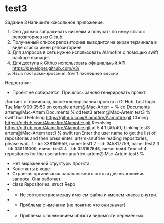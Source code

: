 # test3

Задание 3
Напишите консольное приложение.
1. Оно должно запрашивать никнейм и получать по нему список репозиториев из Github.
2. Полученный список репозиториев выводится на экран терминала в виде списка имен
репозиториев.
3. Для запросов в сеть нужно использовать Alamofire с помощью ​swift package manager.​
4. Для доступа к Github использовать официальный API ​https://developer.github.com/v3/
5. Язык программирования: Swift последней версии

Недостатки:

- Проект не собирается. Пришлось заново генерировать проект.

Листинг с терминала, после клонирования проекта с GitHub:
Last login: Tue Mar  9 00:35:50 on console
artem@iMac-Artem ~ % cd Documents 
artem@iMac-Artem Documents % cd test3
artem@iMac-Artem test3 % swift build
Fetching https://github.com/Alamofire/Alamofire.git
Cloning https://github.com/Alamofire/Alamofire.git
Resolving https://github.com/Alamofire/Alamofire.git at 5.4.1
[40/40] Linking test3
artem@iMac-Artem test3 % swift run
Enter the user name to get the list of repositories and then press enter:
artem-anufriev
reading repositories, please wait..
1 - id: 338159959, name: test1
2 - id: 345817759, name: test2
3 - id: 338181009, name: test3
4 - id: 338157545, name: test4
Total of 4 repositories for the user artem-anufriev.
artem@iMac-Artem test3 % 

- Нет выраженной структуры проекта.
- Константы в коде.
- Странная организация параллельного потока для выполнения запроса. Она работает.
- class Repositories, struct Repo
- - Не соответствие между именем файла и именем класса внутри.
- - Проблема с именами (не понятно что они значат)
- - Проблема с пониманием области видимости переменных.
